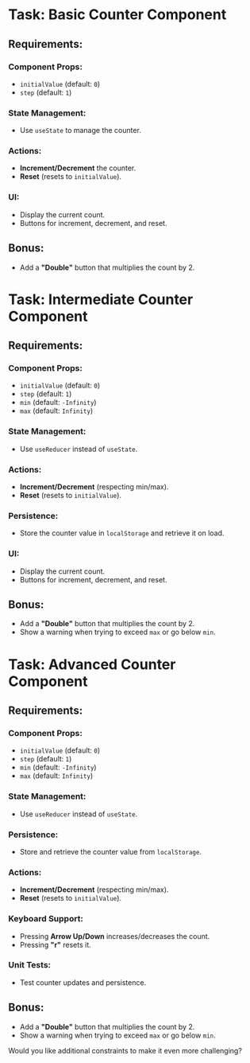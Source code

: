 # Task: Basic Counter Component

## Requirements:

### Component Props:
- `initialValue` (default: `0`)
- `step` (default: `1`)

### State Management:
- Use `useState` to manage the counter.

### Actions:
- **Increment/Decrement** the counter.
- **Reset** (resets to `initialValue`).

### UI:
- Display the current count.
- Buttons for increment, decrement, and reset.

## Bonus:
- Add a **"Double"** button that multiplies the count by 2.



# Task: Intermediate Counter Component

## Requirements:

### Component Props:
- `initialValue` (default: `0`)
- `step` (default: `1`)
- `min` (default: `-Infinity`)
- `max` (default: `Infinity`)

### State Management:
- Use `useReducer` instead of `useState`.

### Actions:
- **Increment/Decrement** (respecting min/max).
- **Reset** (resets to `initialValue`).

### Persistence:
- Store the counter value in `localStorage` and retrieve it on load.

### UI:
- Display the current count.
- Buttons for increment, decrement, and reset.

## Bonus:
- Add a **"Double"** button that multiplies the count by 2.
- Show a warning when trying to exceed `max` or go below `min`.




# Task: Advanced Counter Component

## Requirements:

### Component Props:
- `initialValue` (default: `0`)
- `step` (default: `1`)
- `min` (default: `-Infinity`)
- `max` (default: `Infinity`)

### State Management:
- Use `useReducer` instead of `useState`.

### Persistence:
- Store and retrieve the counter value from `localStorage`.

### Actions:
- **Increment/Decrement** (respecting min/max).
- **Reset** (resets to `initialValue`).

### Keyboard Support:
- Pressing **Arrow Up/Down** increases/decreases the count.
- Pressing **"r"** resets it.

### Unit Tests:
- Test counter updates and persistence.

## Bonus:
- Add a **"Double"** button that multiplies the count by 2.
- Show a warning when trying to exceed `max` or go below `min`.

Would you like additional constraints to make it even more challenging?
